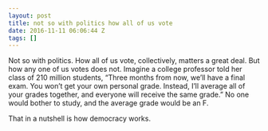 ```yaml
---
layout: post
title: not so with politics how all of us vote
date: 2016-11-11 06:06:44 Z
tags: []
---
```

Not so with politics. How all of us vote, collectively, matters a great deal. But how any one of us votes does not. Imagine a college professor told her class of 210 million students, “Three months from now, we’ll have a final exam. You won’t get your own personal grade. Instead, I’ll average all of your grades together, and everyone will receive the same grade.” No one would bother to study, and the average grade would be an F.

That in a nutshell is how democracy works.

